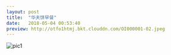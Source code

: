 ```yaml
---
layout: post
title:  "华夫饼早餐"
date:   2018-05-04 00:53:40
preview: http://otfo1htmj.bkt.clouddn.com/OI000001-02.jpeg
---
```


![pic1](http://otfo1htmj.bkt.clouddn.com/OI000001-02.jpeg)